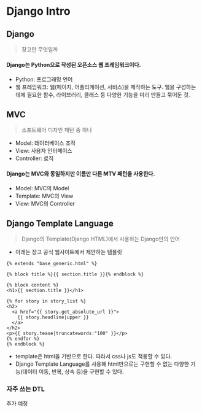 # Django Intro



## Django

> 장고란 무엇일까

#### Django는 Python으로 작성된 오픈소스 웹 프레임워크이다.

- Python: 프로그래밍 언어
- 웹 프레임워크: 웹(페이지, 어플리케이션, 서비스)을 제작하는 도구. 웹을 구성하는 데에 필요한 함수, 라이브러리, 클래스 등 다양한 기능을 미리 만들고 묶어둔 것. 



## MVC

> 소프트웨어 디자인 패턴 중 하나

- Model: 데이터베이스 조작
- View: 사용자 인터페이스
- Controller: 로직

#### Django는 MVC와 동일하지만 이름만 다른 MTV 패턴을 사용한다.

- Model: MVC의 Model
- Template: MVC의 View
- View: MVC의 Controller



## Django Template Language

> Django의 Template(Django HTML)에서 사용하는 Django만의 언어

- 아래는 장고 공식 웹사이트에서 제안하는 템플릿

```django
{% extends "base_generic.html" %}

{% block title %}{{ section.title }}{% endblock %}

{% block content %}
<h1>{{ section.title }}</h1>

{% for story in story_list %}
<h2>
  <a href="{{ story.get_absolute_url }}">
    {{ story.headline|upper }}
  </a>
</h2>
<p>{{ story.tease|truncatewords:"100" }}</p>
{% endfor %}
{% endblock %}
```

- template은 html을 기반으로 한다. 따라서 css나 js도 적용할 수 있다.
- Django Template Language를 사용해 html만으로는 구현할 수 없는 다양한 기능(데이터 이동,  반복, 상속 등)을 구현할 수 있다.

### 자주 쓰는 DTL

추가 예정